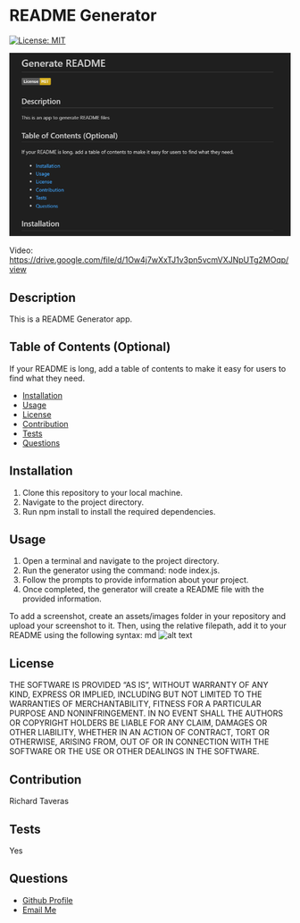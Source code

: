 # README Generator

  [![License: MIT](https://img.shields.io/badge/License-MIT-yellow.svg)](https://opensource.org/licenses/MIT)

  <a href="https://drive.google.com/file/d/1Ow4j7wXxTJ1v3pn5vcmVXJNpUTg2MOqp/view"> <img src="./assets/images/Screenshot 2023-08-17 054432.png"></a>

  Video: https://drive.google.com/file/d/1Ow4j7wXxTJ1v3pn5vcmVXJNpUTg2MOqp/view

## Description
  
  This is a README Generator app.
  
## Table of Contents (Optional)
  
  If your README is long, add a table of contents to make it easy for users to find what they need.
  
  - [Installation](#installation)
  - [Usage](#usage)
  - [License](#license)
  - [Contribution](#contribution)
  - [Tests](#tests)
  - [Questions](#questions)
  
## Installation

  1. Clone this repository to your local machine.
2. Navigate to the project directory.
3. Run npm install to install the required dependencies.
  
## Usage
  
  1. Open a terminal and navigate to the project directory.
2. Run the generator using the command: node index.js.
3. Follow the prompts to provide information about your project.
4. Once completed, the generator will create a README file with the provided information.
  
  To add a screenshot, create an assets/images folder in your repository and upload your screenshot to it. Then, using the relative filepath, add it to your README using the following syntax:
  md
      ![alt text](assets/images/screenshot.png)
  
  
  
## License

THE SOFTWARE IS PROVIDED “AS IS”, WITHOUT WARRANTY OF ANY KIND, EXPRESS OR IMPLIED, INCLUDING BUT NOT LIMITED TO THE WARRANTIES OF MERCHANTABILITY, FITNESS FOR A PARTICULAR PURPOSE AND NONINFRINGEMENT. IN NO EVENT SHALL THE AUTHORS OR COPYRIGHT HOLDERS BE LIABLE FOR ANY CLAIM, DAMAGES OR OTHER LIABILITY, WHETHER IN AN ACTION OF CONTRACT, TORT OR OTHERWISE, ARISING FROM, OUT OF OR IN CONNECTION WITH THE SOFTWARE OR THE USE OR OTHER DEALINGS IN THE SOFTWARE.


## Contribution
  
Richard Taveras
  
## Tests
  Yes
  
## Questions
<ul>
<li> <a href="https://www.github.com/rich-taveras">Github Profile </a> </li>
<li> <a href="mailto:taverasr@gmail.com">Email Me </a> </li>
</ul>
